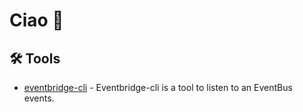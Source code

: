 # Ciao 👋

## 🛠️ Tools

* [eventbridge-cli](https://github.com/spezam/eventbridge-cli/) - Eventbridge-cli is a tool to listen to an EventBus events.

